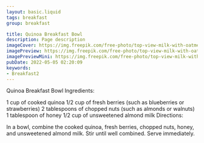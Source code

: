 ```yaml
---
layout: basic.liquid
tags: breakfast
group: breakfast

title: Quinoa Breakfast Bowl
description: Page description
imageCover: https://img.freepik.com/free-photo/top-view-milk-with-oatmeal-inside-plate-with-strawberries-along-with-crackers-honey-white-breakfast-cereals-health_140725-19027.jpg?w=740&t=st=1677097435~exp=1677098035~hmac=99f769c4883311758cef4b0ce176baee78d4603afdfe5745950495ce2a003956
imagePreview: https://img.freepik.com/free-photo/top-view-milk-with-oatmeal-inside-plate-with-strawberries-along-with-crackers-honey-white-breakfast-cereals-health_140725-19027.jpg?w=740&t=st=1677097435~exp=1677098035~hmac=99f769c4883311758cef4b0ce176baee78d4603afdfe5745950495ce2a003956
imagePreviewMini: https://img.freepik.com/free-photo/top-view-milk-with-oatmeal-inside-plate-with-strawberries-along-with-crackers-honey-white-breakfast-cereals-health_140725-19027.jpg?w=740&t=st=1677097435~exp=1677098035~hmac=99f769c4883311758cef4b0ce176baee78d4603afdfe5745950495ce2a003956
pubDate: 2022-05-05 02:20:09
keywords:
- Breakfast2
---
```


Quinoa Breakfast Bowl
Ingredients:

1 cup of cooked quinoa
1/2 cup of fresh berries (such as blueberries or strawberries)
2 tablespoons of chopped nuts (such as almonds or walnuts)
1 tablespoon of honey
1/2 cup of unsweetened almond milk
Directions:

In a bowl, combine the cooked quinoa, fresh berries, chopped nuts, honey, and unsweetened almond milk.
Stir until well combined.
Serve immediately.


